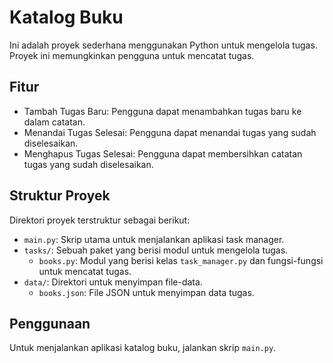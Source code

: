 # Katalog Buku

Ini adalah proyek sederhana menggunakan Python untuk mengelola tugas. Proyek ini memungkinkan pengguna untuk mencatat tugas.

## Fitur

- Tambah Tugas Baru: Pengguna dapat menambahkan tugas baru ke dalam catatan.
- Menandai Tugas Selesai: Pengguna dapat menandai tugas yang sudah diselesaikan.
- Menghapus Tugas Selesai: Pengguna dapat membersihkan catatan tugas yang sudah diselesaikan.

## Struktur Proyek

Direktori proyek terstruktur sebagai berikut:

- `main.py`: Skrip utama untuk menjalankan aplikasi task manager.
- `tasks/`: Sebuah paket yang berisi modul untuk mengelola tugas.
  - `books.py`: Modul yang berisi kelas `task_manager.py` dan fungsi-fungsi untuk mencatat tugas.
- `data/`: Direktori untuk menyimpan file-data.
  - `books.json`: File JSON untuk menyimpan data tugas.

## Penggunaan

Untuk menjalankan aplikasi katalog buku, jalankan skrip `main.py`.
